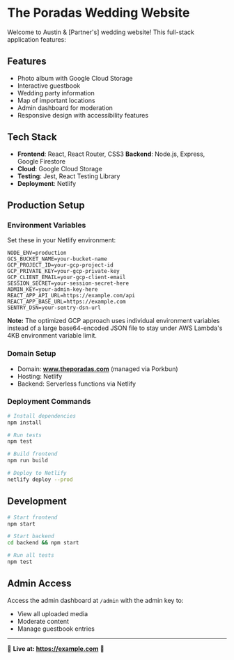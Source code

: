 # The Poradas Wedding Website

Welcome to Austin & [Partner's] wedding website! This full-stack application features:

## Features

- Photo album with Google Cloud Storage
- Interactive guestbook
- Wedding party information
- Map of important locations
- Admin dashboard for moderation
- Responsive design with accessibility features

## Tech Stack

- **Frontend**: React, React Router, CSS3
  **Backend**: Node.js, Express, Google Firestore
- **Cloud**: Google Cloud Storage
- **Testing**: Jest, React Testing Library
- **Deployment**: Netlify

## Production Setup

### Environment Variables

Set these in your Netlify environment:

```
NODE_ENV=production
GCS_BUCKET_NAME=your-bucket-name
GCP_PROJECT_ID=your-gcp-project-id
GCP_PRIVATE_KEY=your-gcp-private-key
GCP_CLIENT_EMAIL=your-gcp-client-email
SESSION_SECRET=your-session-secret-here
ADMIN_KEY=your-admin-key-here
REACT_APP_API_URL=https://example.com/api
REACT_APP_BASE_URL=https://example.com
SENTRY_DSN=your-sentry-dsn-url
```

**Note:** The optimized GCP approach uses individual environment variables instead of a large base64-encoded JSON file to stay under AWS Lambda's 4KB environment variable limit.

### Domain Setup

- Domain: **www.theporadas.com** (managed via Porkbun)
- Hosting: Netlify
- Backend: Serverless functions via Netlify

### Deployment Commands

```bash
# Install dependencies
npm install

# Run tests
npm test

# Build frontend
npm run build

# Deploy to Netlify
netlify deploy --prod
```

## Development

```bash
# Start frontend
npm start

# Start backend
cd backend && npm start

# Run all tests
npm test
```

## Admin Access

Access the admin dashboard at `/admin` with the admin key to:

- View all uploaded media
- Moderate content
- Manage guestbook entries

---

🎉 **Live at: https://example.com** 🎉
